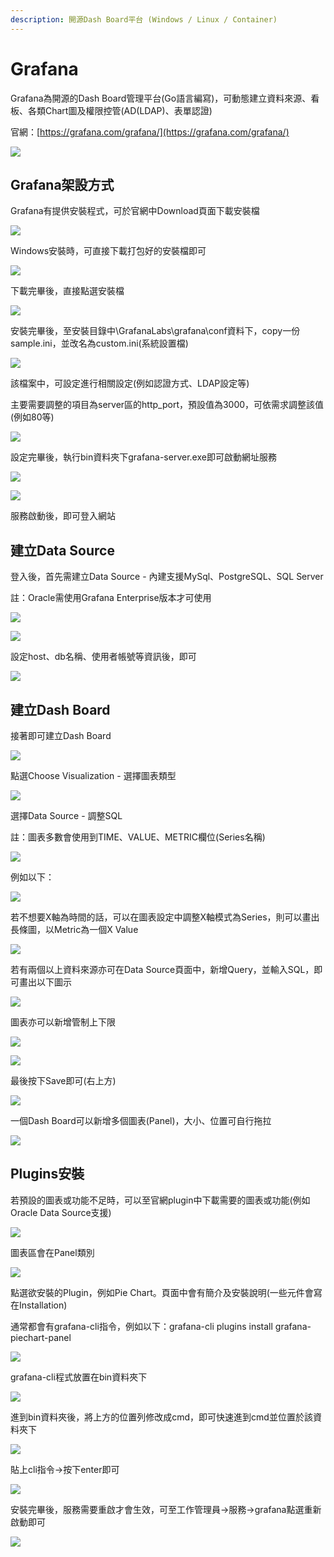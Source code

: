 ```yaml
---
description: 開源Dash Board平台 (Windows / Linux / Container)
---
```


# Grafana

Grafana為開源的Dash Board管理平台\(Go語言編寫\)，可動態建立資料來源、看板、各類Chart圖及權限控管\(AD\(LDAP\)、表單認證\)

官網：[https://grafana.com/grafana/](https://grafana.com/grafana/)

![](../.gitbook/assets/image%20%28128%29.png)

## Grafana架設方式

Grafana有提供安裝程式，可於官網中Download頁面下載安裝檔

![](../.gitbook/assets/image%20%28303%29.png)

Windows安裝時，可直接下載打包好的安裝檔即可

![](../.gitbook/assets/image%20%28194%29.png)

下載完畢後，直接點選安裝檔

![](../.gitbook/assets/image%20%28243%29.png)

安裝完畢後，至安裝目錄中\GrafanaLabs\grafana\conf資料下，copy一份sample.ini，並改名為custom.ini\(系統設置檔\)

![](../.gitbook/assets/image%20%285%29.png)

該檔案中，可設定進行相關設定\(例如認證方式、LDAP設定等\)

主要需要調整的項目為server區的http\_port，預設值為3000，可依需求調整該值\(例如80等\)

![](../.gitbook/assets/image%20%2897%29.png)

設定完畢後，執行bin資料夾下grafana-server.exe即可啟動網址服務

![](../.gitbook/assets/image%20%2840%29.png)

![](../.gitbook/assets/image%20%28157%29.png)

服務啟動後，即可登入網站

## 建立Data Source

登入後，首先需建立Data Source - 內建支援MySql、PostgreSQL、SQL Server

註：Oracle需使用Grafana Enterprise版本才可使用

![](../.gitbook/assets/image%20%28171%29.png)

![](../.gitbook/assets/image%20%28132%29.png)

設定host、db名稱、使用者帳號等資訊後，即可

![](../.gitbook/assets/image%20%2814%29.png)

## 建立Dash Board

接著即可建立Dash Board

![](../.gitbook/assets/image%20%28319%29.png)

點選Choose Visualization - 選擇圖表類型

![](../.gitbook/assets/image%20%2854%29.png)

選擇Data Source - 調整SQL

註：圖表多數會使用到TIME、VALUE、METRIC欄位\(Series名稱\)

![](../.gitbook/assets/image%20%28190%29.png)

例如以下：

![](../.gitbook/assets/image%20%2857%29.png)

若不想要X軸為時間的話，可以在圖表設定中調整X軸模式為Series，則可以畫出長條圖，以Metric為一個X Value

![](../.gitbook/assets/image%20%28170%29.png)

若有兩個以上資料來源亦可在Data Source頁面中，新增Query，並輸入SQL，即可畫出以下圖示

![](../.gitbook/assets/image%20%28198%29.png)

圖表亦可以新增管制上下限

![](../.gitbook/assets/image%20%28309%29.png)

![](../.gitbook/assets/image%20%2894%29.png)

最後按下Save即可\(右上方\)

![](../.gitbook/assets/image%20%2820%29.png)

一個Dash Board可以新增多個圖表\(Panel\)，大小、位置可自行拖拉

![](../.gitbook/assets/image%20%28271%29.png)



## Plugins安裝

若預設的圖表或功能不足時，可以至官網plugin中下載需要的圖表或功能\(例如Oracle Data Source支援\)

![](../.gitbook/assets/image%20%28135%29.png)

圖表區會在Panel類別

![](../.gitbook/assets/image%20%28294%29.png)

點選欲安裝的Plugin，例如Pie Chart。頁面中會有簡介及安裝說明\(一些元件會寫在Installation\)

通常都會有grafana-cli指令，例如以下：grafana-cli plugins install grafana-piechart-panel

![](../.gitbook/assets/image%20%28176%29.png)

grafana-cli程式放置在bin資料夾下

![](../.gitbook/assets/image%20%2844%29.png)

進到bin資料夾後，將上方的位置列修改成cmd，即可快速進到cmd並位置於該資料夾下

![](../.gitbook/assets/image%20%28195%29.png)

貼上cli指令→按下enter即可

![](../.gitbook/assets/image%20%2852%29.png)

安裝完畢後，服務需要重啟才會生效，可至工作管理員→服務→grafana點選重新啟動即可

![](../.gitbook/assets/image%20%28310%29.png)

